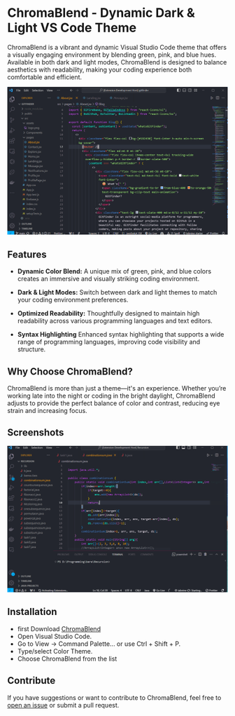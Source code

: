 # ChromaBlend - Dynamic Dark & Light VS Code Theme

ChromaBlend is a vibrant and dynamic Visual Studio Code theme that offers a visually engaging environment by blending green, pink, and blue hues. Available in both dark and light modes, ChromaBlend is designed to balance aesthetics with readability, making your coding experience both comfortable and efficient.

![ChromaBlend Preview](images/screen.png)

## Features

- **Dynamic Color Blend:** A unique mix of green, pink, and blue colors creates an immersive and visually striking coding environment.

- **Dark & Light Modes:** Switch between dark and light themes to match your coding environment preferences.

- **Optimized Readability:** Thoughtfully designed to maintain high readability across various programming languages and text editors.

- **Syntax Highlighting** Enhanced syntax highlighting that supports a wide range of programming languages, improving code visibility and structure.

## Why Choose ChromaBlend?

ChromaBlend is more than just a theme—it's an experience. Whether you’re working late into the night or coding in the bright daylight, ChromaBlend adjusts to provide the perfect balance of color and contrast, reducing eye strain and increasing focus.
## Screenshots

![Java ChromaBlend](images/screen1.png)

## Installation

- first Download [ChromaBlend]()
- Open Visual Studio Code.
- Go to View -> Command Palette... or use Ctrl + Shift + P.
- Type/select Color Theme.
- Choose ChromaBlend from the list

## Contribute
If you have suggestions or want to contribute to ChromaBlend, feel free to [open an issue](https://github.com/BamaCharanChhandogi/ChromaBlend) or submit a pull request.
